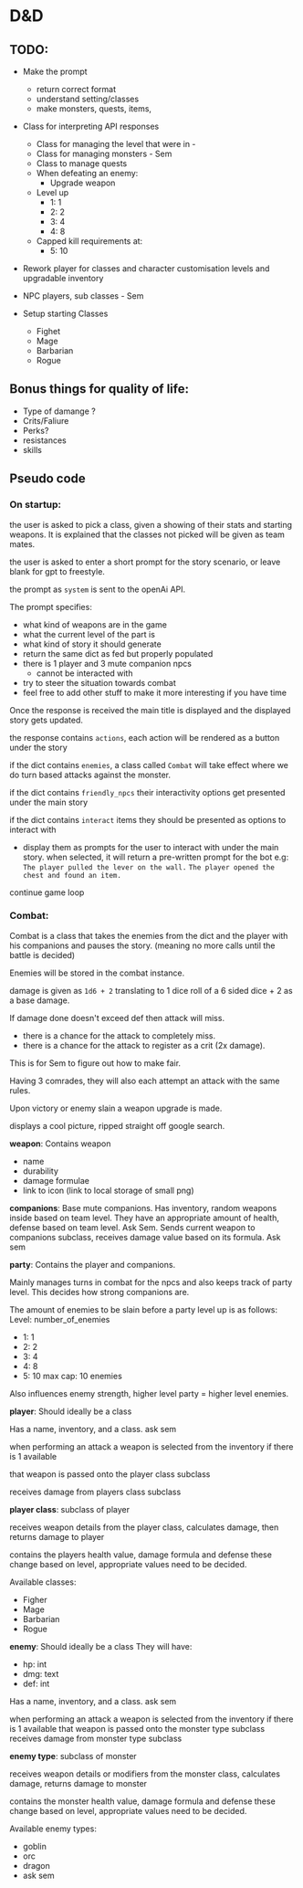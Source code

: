 # D&D

## TODO:
 - Make the prompt
   - return correct format
   - understand setting/classes
   - make monsters, quests, items,

    
 - Class for interpreting API responses 
     - Class for managing the level that were in -
     - Class for managing monsters - Sem
     - Class to manage quests
     - When defeating an enemy:
        - Upgrade weapon
     - Level up
        - 1: 1
        - 2: 2
        - 3: 4
        - 4: 8
     - Capped kill requirements at:
        - 5: 10

- Rework player for classes and character customisation levels and upgradable inventory
  
- NPC players, sub classes - Sem
- Setup starting Classes
    - Fighet
    - Mage
    - Barbarian
    - Rogue

## Bonus things for quality of life:
- Type of damange ?
- Crits/Faliure
- Perks?
 - resistances
 - skills


## Pseudo code
### On startup:
the user is asked to pick a class, given a showing of their stats and starting weapons. It is explained that the classes not picked will be given as team mates.

the user is asked to enter a short prompt for the story scenario, or leave blank for gpt to freestyle.

the prompt as `system` is sent to the openAi API.

The prompt specifies:
   - what kind of weapons are in the game
   - what the current level of the part is
   - what kind of story it should generate
   - return the same dict as fed but properly populated
   - there is 1 player and 3 mute companion npcs
      - cannot be interacted with
   - try to steer the situation towards combat
   - feel free to add other stuff to make it more interesting if you have time
      
Once the response is received the main title is displayed
and the displayed story gets updated.

the response contains `actions`, each action will be rendered as a button under the story

if the dict contains `enemies`, a class called `Combat` will take effect where we do turn based attacks against the monster.
<!-- 
   maybe remove friendly npcs? we want to focus more on the combat and exploration aka. `the fun bits` 
-->
if the dict contains `friendly_npcs` their interactivity options get presented under the main story

if the dict contains `interact` items they should be presented as options to interact with
- display them as prompts for the user to interact with under the main story.
when selected, it will return a pre-written prompt for the bot
   e.g:
      `The player pulled the lever on the wall.`
      `The player opened the chest and found an item.`

continue game loop
   
### Combat:
Combat is a class that takes the enemies from the dict and the player
with his companions and pauses the story. (meaning no more calls until the battle is decided)

Enemies will be stored in the combat instance.

damage is given as `1d6 + 2` translating to 1 dice roll of a 6 sided dice + 2 as a base damage. 

If damage done doesn't exceed def then attack will miss.
 - there is a chance for the attack to completely miss.
 - there is a chance for the attack to register as a crit (2x damage).

This is for Sem to figure out how to make fair.

Having 3 comrades, they will also each attempt an attack with the same rules.

Upon victory or enemy slain a weapon upgrade is made.

displays a cool picture, ripped straight off google search.

__weapon__:
Contains weapon 
   - name 
   - durability
   - damage formulae 
   - link to icon (link to local storage of small png)

__companions__:
Base mute companions.
Has inventory, random weapons inside based on team level.
They have an appropriate amount of health, defense based on team level. Ask Sem.
Sends current weapon to companions subclass, receives damage value based on its formula. Ask sem

__party__:
Contains the player and companions.

Mainly manages turns in combat for the npcs and also keeps track of party level. This decides how strong companions are.

The amount of enemies to be slain before a party level up is as follows:
Level: number_of_enemies
   - 1: 1
   - 2: 2
   - 3: 4
   - 4: 8
   - 5: 10
max cap: 10 enemies

Also influences enemy strength, higher level party = higher level enemies.

__player__:
Should ideally be a class

Has a name, inventory, and a class. ask sem

when performing an attack a weapon is selected from the inventory if there is 1 available

that weapon is passed onto the player class subclass

receives damage from players class subclass

__player class__:
subclass of player

receives weapon details from the player class, calculates damage, then returns damage to player

contains the players health value, damage formula and defense
these change based on level, appropriate values need to be decided.

Available classes: 
   - Figher
   - Mage
   - Barbarian
   - Rogue

__enemy__:
Should ideally be a class
They will have: 
   - hp: int
   - dmg: text
   - def: int

Has a name, inventory, and a class. ask sem

when performing an attack a weapon is selected from the inventory if there is 1 available that weapon is passed onto the monster type subclass
receives damage from monster type subclass

__enemy type__:
subclass of monster

receives weapon details or modifiers from the monster class, calculates damage, returns damage to monster

contains the monster health value, damage formula and defense
these change based on level, appropriate values need to be decided.

Available enemy types: 
   - goblin
   - orc
   - dragon
   - ask sem



